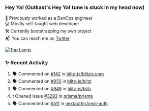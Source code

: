 ### Hey Ya! (Outkast's Hey Ya! tune is stuck in my head now)

💼 Previously worked as a DevOps engineer  
💻 Mostly self-taught web developer  
🛠️ Currently bootstrapping my own project   
📬 You can reach me on [Twitter](https://twitter.com/LoriKarikari)

[![Top Langs](https://github-readme-stats.vercel.app/api/top-langs/?username=LoriKarikari&layout=compact)](https://github.com/LoriKarikari/github-readme-stats)

### ✨ Recent Activity

<!--START_SECTION:activity-->
1. 🗣 Commented on [#142](https://github.com//blitz-js/blitzjs.com/issues/142) in [blitz-js/blitzjs.com](https://github.com//blitz-js/blitzjs.com)
2. 🗣 Commented on [#950](https://github.com//blitz-js/blitz/issues/950) in [blitz-js/blitz](https://github.com//blitz-js/blitz)
3. 🗣 Commented on [#949](https://github.com//blitz-js/blitz/issues/949) in [blitz-js/blitz](https://github.com//blitz-js/blitz)
4. ❗️ Opened issue [#3292](https://github.com//prisma/prisma/issues/3292) in [prisma/prisma](https://github.com//prisma/prisma)
5. 🗣 Commented on [#511](https://github.com//nextauthjs/next-auth/issues/511) in [nextauthjs/next-auth](https://github.com//nextauthjs/next-auth)
<!--END_SECTION:activity-->
